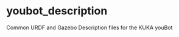 youbot_description
==================

Common URDF and Gazebo Description files for the KUKA youBot


